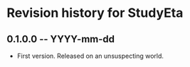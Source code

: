 # Revision history for StudyEta

## 0.1.0.0  -- YYYY-mm-dd

* First version. Released on an unsuspecting world.
